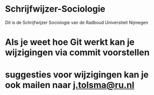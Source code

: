 # Schrijfwijzer-Sociologie
 Dit is de Schrijfwijzer Sociologie van de Radboud Universiteit Nijmegen

# Als je weet hoe Git werkt kan je wijzigingen via commit voorstellen

# suggesties voor wijzigingen kan je ook mailen naar j.tolsma@ru.nl